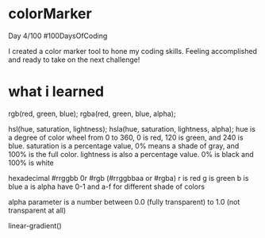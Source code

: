 # colorMarker
Day 4/100 #100DaysOfCoding

I created a color marker tool to hone my coding skills.
Feeling accomplished and ready to take on the next challenge!

# what i learned
rgb(red, green, blue);
rgba(red, green, blue, alpha);

hsl(hue, saturation, lightness);
hsla(hue, saturation, lightness, alpha);
hue is a degree of color wheel from 0 to 360, 0 is red, 120 is green, and 240 is blue.
saturation is a percentage value, 0% means a shade of gray, and 100% is the full color.
lightness is also a percentage value. 0% is black and 100% is white

hexadecimal #rrggbb 0r #rgb (#rrggbbaa or #rgba)
r is red 
g is green
b is blue
a is alpha
have 0-1 and a-f for different shade of colors

alpha parameter is a number between 0.0 (fully transparent) to 1.0 (not transparent at all)

linear-gradient()
